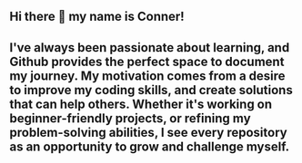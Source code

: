 ## Hi there 👋 my name is Conner!

## I've always been passionate about learning, and Github provides the perfect space to document my journey. My motivation comes from a desire to improve my coding skills, and create solutions that can help others. Whether it's working on beginner-friendly projects, or refining my problem-solving abilities, I see every repository as an opportunity to grow and challenge myself.
<!--
**Kib-by/Kib-by** is a ✨ _special_ ✨ repository because its `README.md` (this file) appears on your GitHub profile.

Here are some ideas to get you started:

- 🔭 I’m currently working on the Bowtiedcyber Bootcamp Express
- 🌱 I’m currently learning ...
- 👯 I’m looking to collaborate on ...
- 🤔 I’m looking for help with ...
- 💬 Ask me about ...
- 📫 How to reach me: ...
- 😄 Pronouns: ...
- ⚡ Fun fact: ...
-->
